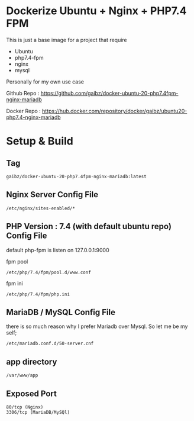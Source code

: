 # Dockerize Ubuntu + Nginx + PHP7.4 FPM

This is just a base image for a project that require 

- Ubuntu 
- php7.4-fpm
- nginx
- mysql

Personally for my own use case 

Github Repo : https://github.com/gaibz/docker-ubuntu-20-php7.4fpm-nginx-mariadb

Docker Repo : https://hub.docker.com/repository/docker/gaibz/ubuntu20-php7.4-nginx-mariadb

# Setup & Build 

## Tag
```
gaibz/docker-ubuntu-20-php7.4fpm-nginx-mariadb:latest
```

## Nginx Server Config File

```
/etc/nginx/sites-enabled/*
```


## PHP Version : 7.4 (with default ubuntu repo) Config File

default php-fpm is listen on 127.0.0.1:9000

fpm pool
```
/etc/php/7.4/fpm/pool.d/www.conf
```
fpm ini
```
/etc/php/7.4/fpm/php.ini
```

## MariaDB / MySQL Config File

there is so much reason why I prefer Mariadb over Mysql. So let me be my self;

```
/etc/mariadb.conf.d/50-server.cnf
```

## app directory

```
/var/www/app
```

## Exposed Port

```
80/tcp (Nginx)
3306/tcp (MariaDB/MySQl)
```

